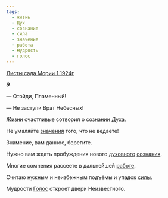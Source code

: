 ```yaml
---
tags:
  - жизнь
  - Дух
  - сознание
  - сила
  - значение
  - работа
  - мудрость
  - голос
---
```

[Листы сада Мории 1 1924г](https://127.0.0.1:4002/agni/1924)

___9___

— Отойди, Пламенный!   

— Не заступи Врат Небесных!   

[Жизни](../../../tags/#жизнь) счастливые сотворил о [сознании](../../../tags/#сознание) [Духа](../../../tags/#Дух).   

Не умаляйте [значения](../../../tags/#значение) того, что не ведаете!   

Знамение, вам данное, берегите.   

Нужно вам ждать пробуждения нового [духовного](../../../tags/#Дух) [сознания](../../../tags/#сознание).   

Многие сомнения рассеете в дальнейшей [работе](../../../tags/#работа).   

Считаю нужным и неизбежным подъёмы и упадок [силы](../../../tags/#сила).   

Мудрости [Голос](../../../tags/#голос) откроет двери Неизвестного.   

